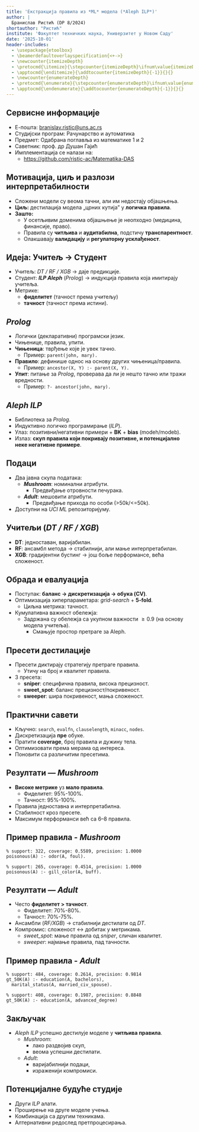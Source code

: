 ```yaml
---
title: 'Екстракција правила из *ML* модела (*Aleph ILP*)'
author: |
  Бранислав Ристић (DP 8/2024)
shortauthor: "Ристић"
institute: 'Факултет техничких наука, Универзитет у Новом Саду'
date: '2025-10-01'
header-includes:
  - \usepackage{etoolbox}
  - \beamerdefaultoverlayspecification{<+->}
  - \newcounter{itemizeDepth}
  - \pretocmd{\itemize}{\stepcounter{itemizeDepth}\ifnum\value{itemizeDepth}=1\pause\fi}{}{}
  - \apptocmd{\enditemize}{\addtocounter{itemizeDepth}{-1}}{}{}
  - \newcounter{enumerateDepth}
  - \pretocmd{\enumerate}{\stepcounter{enumerateDepth}\ifnum\value{enumerateDepth}=1\pause\fi}{}{}
  - \apptocmd{\endenumerate}{\addtocounter{enumerateDepth}{-1}}{}{}
---
```


## Сервисне информације

- Е-пошта: <branislav.ristic@uns.ac.rs>
- Студијски програм: Рачунарство и аутоматика  
- Предмет: Одабрана поглавља из математике 1 и 2  
- Саветник: проф. др Душан Гајић  
- Имплементација се налази на:
  - <https://github.com/ristic-ac/Matematika-DAS>

## Мотивација, циљ и разлози интерпретабилности

- Сложени модели су веома тачни, али им недостају објашњења.
- **Циљ:** дестилација модела „црних кутија” у **логичка правила**.
- **Зашто:**
  - У осетљивим доменима објашњење је неопходно (медицина, финансије, право).
  - Правила су **читљива** и **аудитабилна**, подстичу **транспарентност**.
  - Олакшавају **валидацију** и **регулаторну усклађеност**.

## Идеја: Учитељ → Студент

- Учитељ: *DT / RF / XGB* → даје предикције.
- Студент: ***ILP Aleph*** (*Prolog*) → индукција правила која имитирају учитеља.
- Метрике:
  - **фиделитет** (тачност према учитељу)
  - **тачност** (тачност према истини).

## *Prolog*

- Логички (декларативни) програмски језик.
- Чињенице, правила, упити.
- **Чињеница**: тврђење које је увек тачно.  
  - Пример: `parent(john, mary).`
- **Правило**: дефинише однос на основу других чињеница/правила.  
  - Пример: `ancestor(X, Y) :- parent(X, Y).`
- **Упит**: питање за *Prolog*, проверава да ли је нешто тачно или тражи вредности.  
  - Пример: `?- ancestor(john, mary).`

## *Aleph ILP*

- Библиотека за *Prolog*.
- Индуктивно логичко програмирање (*ILP*).
- Улаз: позитивни/негативни примери + **BK** + **bias** (modeh/modeb).
- Излаз: **скуп правила који покривају позитивне, и потенцијално неке негативне примере**.

## Подаци

- Два јавна скупа података:
  - ***Mushroom***: номинални атрибути.
    - Предвиђање отровности печурака.
  - ***Adult***: мешовити атрибути.
    - Предвиђање прихода по особи (>50k/<=50k).
- Доступни на *UCI ML* репозиторијуму.

## Учитељи (*DT / RF / XGB*)

- **DT**: једноставан, варијабилан.
- **RF**: ансамбл метода → стабилнији, али мање интерпретабилан.
- **XGB**: градијентни бустинг → још боље перформансе, већа сложеност.

## Обрада и евалуација

- Поступак: **баланс → дискретизација → обука (CV)**.
- Оптимизација хиперпараметара: *grid-search* + **5-fold**.
  - Циљна метрика: тачност.
- Кумулативна важност обележја:  
  - Задржана су обележја са укупном важности $\geq 0.9$ (на основу модела учитеља).
    - Смањује простор претраге за Aleph.

## Пресети дестилације

- Пресети диктирају стратегију претраге правила.
  - Утичу на број и квалитет правила.
- 3 пресета:
  - **sniper**: специфична правила, висока прецизност.
  - **sweet_spot**: баланс прецизност/покривеност.
  - **sweeper**: шира покривеност, мања сложеност.

## Практични савети

- Кључно: `search`, `evalfn`, `clauselength`, `minacc`, `nodes`.
- Дискретизација **пре** обуке.
- Пратити **coverage**, број правила и дужину тела.
- Оптимизовати према мерама од интереса.
- Поновити са различитим пресетима.

## Резултати — *Mushroom*

- **Високе метрике** уз **мало правила**.
  - Фиделитет: 95%-100%.
  - Тачност: 95%-100%.
- Правила једноставна и интерпретабилна.
- Стабилност кроз пресете.
- Максимум перформанси већ са 6–8 правила.

## Пример правила - *Mushroom*

```
% support: 322, coverage: 0.5589, precision: 1.0000
poisonous(A) :- odor(A, foul).

% support: 265, coverage: 0.4514, precision: 1.0000
poisonous(A) :- gill_color(A, buff).
```

## Резултати — *Adult*

- Често **фиделитет > тачност**.
  - Фиделитет: 70%-80%.
  - Тачност: 70%-75%.
- Ансамбли (*RF/XGB*) → стабилнији дестилати од *DT*.
- Компромис: сложеност ↔ добитак у метрикама.
  - *sweet_spot*: мање правила од *sniper*, сличан квалитет.
  - *sweeper*: најмање правила, пад тачности.

## Пример правила - *Adult*

```
% support: 484, coverage: 0.2614, precision: 0.9814
gt_50K(A) :- education(A, bachelors), 
  marital_status(A, married_civ_spouse).   

% support: 408, coverage: 0.1987, precision: 0.8848
gt_50K(A) :- education(A, advanced_degree)
```

## Закључак

- *Aleph ILP* успешно дестилује моделе у **читљива правила**.
  - *Mushroom*:
    - лако раздвојив скуп,
    - веома успешни дестилати.
  - *Adult*:
    - варијабилнији подаци,
    - израженији компромиси.

## Потенцијалне будуће студије

- Други *ILP* алати.
- Проширење на друге моделе учења.
- Комбинација са другим техникама.
- Алтернативни редослед претпроцесирања.
